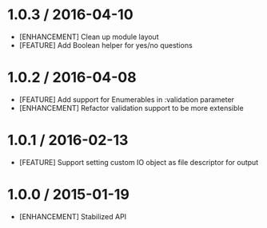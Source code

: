 # 1.0.3 / 2016-04-10

* [ENHANCEMENT] Clean up module layout
* [FEATURE] Add Boolean helper for yes/no questions

# 1.0.2 / 2016-04-08

* [FEATURE] Add support for Enumerables in :validation parameter
* [ENHANCEMENT] Refactor validation support to be more extensible

# 1.0.1 / 2016-02-13

* [FEATURE] Support setting custom IO object as file descriptor for output

# 1.0.0 / 2015-01-19

* [ENHANCEMENT] Stabilized API


